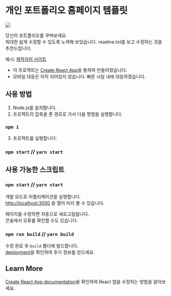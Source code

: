 # 개인 포트폴리오 홈페이지 템플릿

<img src="https://user-images.githubusercontent.com/67549204/96622804-626e5080-1345-11eb-9fd9-7defbf544685.png" />

당신의 포트폴리오를 꾸며보세요.<br />
최대한 쉽게 수정할 수 있도록 노력해 보았습니다.
readme.txt를 보고 수정하는 것을 추천드립니다.

예시: [제작자의 사이트](https://inseonghwang.netlify.app/)

* 이 프로젝트는 [Create React App](https://github.com/facebook/create-react-app)을 통하여 만들어졌습니다.
* 모바일 대응은 아직 되어있지 않습니다. 빠른 시일 내에 대응하겠습니다.

## 사용 방법

1. Node.js를 설치합니다.
2. 프로젝트의 압축을 푼 경로로 가서 다음 명령을 실행합니다.
### `npm i`
3. 프로젝트를 실행합니다:
### `npm start` // `yarn start`

## 사용 가능한 스크립트

### `npm start` // `yarn start`

개발 모드로 어플리케이션을 실행합니다.<br />
[http://localhost:3000](http://localhost:3000) 을 열어 미리 볼 수 있습니다.

페이지를 수정하면 자동으로 새로고침됩니다.<br />
콘솔에서 오류를 확인할 수도 있습니다.

### `npm run build` // `yarn build`

수정 완료 후 `build` 폴더에 빌드합니다.<br />
[deployment](https://facebook.github.io/create-react-app/docs/deployment)을 확인하여 추가 정보를 얻으세요.

## Learn More

[Create React App documentation](https://facebook.github.io/create-react-app/docs/getting-started)을 확인하여 React 앱을 수정하는 방법을 알아보세요.
